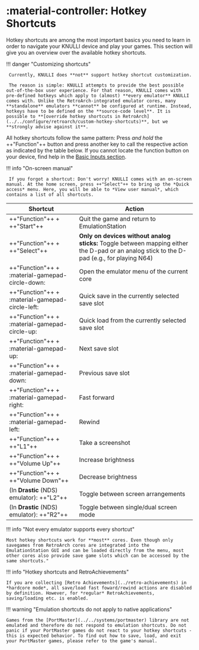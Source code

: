 # :material-controller: Hotkey Shortcuts

Hotkey shortcuts are among the most important basics you need to learn in order to navigate your KNULLI device and play your games. This section will give you an overview over the available hotkey shortcuts.

!!! danger "Customizing shortcuts"

     Currently, KNULLI does **not** support hotkey shortcut customization.
     
     The reason is simple: KNULLI attempts to provide the best possible out-of-the-box user experience. For that reason, KNULLI comes with pre-defined hotkeys which apply to (almost) **every emulator** KNULLI comes with. Unlike the RetroArch-integrated emulator cores, many **standalone** emulators **cannot** be configured at runtime. Instead, hotkeys have to be defined on the **source-code level**. It is possible to **[override hotkey shortcuts in RetroArch](../../configure/retroarch/custom-hotkey-shortcuts)**, but we **strongly advise against it**.

All hotkey shortcuts follow the same pattern: Press *and hold* the ++"Function"++ button and press another key to call the respective action as indicated by the table below. If you cannot locate the function button on your device, find help in the [Basic Inputs section](../basic-inputs).

!!! info "On-screen manual"

     If you forgot a shortcut: Don't worry! KNULLI comes with an on-screen manual. At the home screen, press ++"Select"++ to bring up the *Quick access* menu. Here, you will be able to *View user manual*, which contains a list of all shortcuts.

| Shortcut                                        | Action                                           |
| ----------------------------------------------- | ------------------------------------------------ |
| ++"Function"++ + ++"Start"++                    | Quit the game and return to EmulationStation     |
| ++"Function"++ + ++"Select"++                   | **Only on devices without analog sticks:** Toggle between mapping either the D-pad or an analog stick to the D-pad (e.g., for playing N64)     |
| ++"Function"++ + :material-gamepad-circle-down: | Open the emulator menu of the current core       |
| ++"Function"++ + :material-gamepad-circle-left: | Quick save in the currently selected save slot   |
| ++"Function"++ + :material-gamepad-circle-up:   | Quick load from the currently selected save slot |
| ++"Function"++ + :material-gamepad-up:          | Next save slot                                   |
| ++"Function"++ + :material-gamepad-down:        | Previous save slot                               |
| ++"Function"++ + :material-gamepad-right:       | Fast forward                                     |
| ++"Function"++ + :material-gamepad-left:        | Rewind                                           |
| ++"Function"++ + ++"L1"++                       | Take a screenshot                                |
| ++"Function"++ + ++"Volume Up"++                | Increase brightness                              |
| ++"Function"++ + ++"Volume Down"++              | Decrease brightness                              |
| (In **Drastic** (NDS) emulator): ++"L2"++       | Toggle between screen arrangements               |
| (In **Drastic** (NDS) emulator): ++"R2"++       | Toggle between single/dual screen mode           |

!!! info "Not every emulator supports every shortcut"

    Most hotkey shortcuts work for **most** cores. Even though only savegames from RetroArch cores are integrated into the EmulationStation GUI and can be loaded directly from the menu, most other cores also provide save game slots which can be accessed by the same shortcuts."

!!! info "Hotkey shortcuts and RetroAchievements"

    If you are collecting [Retro Achievements](../retro-achievements) in *hardcore mode*, all save/load fast foward/rewind actions are disabled by definition. However, for *regular* RetroAchievements, saving/loading etc. is enabled.

!!! warning "Emulation shortcuts do not apply to native applications"

    Games from the [PortMaster](../../systems/portmaster) library are not emulated and therefore do not respond to emulation shortcuts. Do not panic if your PortMaster games do not react to your hotkey shortcuts - this is expected behavior. To find out how to save, load, and exit your PortMaster games, please refer to the game's manual.
